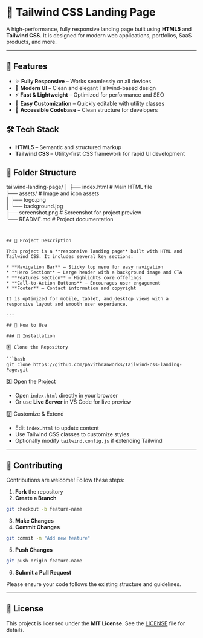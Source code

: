 # 🚀 Tailwind CSS Landing Page

A high-performance, fully responsive landing page built using **HTML5** and **Tailwind CSS**. It is designed for modern web applications, portfolios, SaaS products, and more.

---

## 📌 Features

* ✨ **Fully Responsive** – Works seamlessly on all devices
* 🎨 **Modern UI** – Clean and elegant Tailwind-based design
* ⚡ **Fast & Lightweight** – Optimized for performance and SEO
* 🔧 **Easy Customization** – Quickly editable with utility classes
* 💬 **Accessible Codebase** – Clean structure for developers


## 🛠️ Tech Stack

* **HTML5** – Semantic and structured markup
* **Tailwind CSS** – Utility-first CSS framework for rapid UI development


## 📂 Folder Structure

tailwind-landing-page/
│
├── index.html         # Main HTML file  
├── assets/            # Image and icon assets  
│   ├── logo.png  
│   └── background.jpg  
├── screenshot.png     # Screenshot for project preview  
└── README.md          # Project documentation  
```


## 📖 Project Description

This project is a **responsive landing page** built with HTML and Tailwind CSS. It includes several key sections:

* **Navigation Bar** – Sticky top menu for easy navigation
* **Hero Section** – Large header with a background image and CTA
* **Features Section** – Highlights core offerings
* **Call-to-Action Buttons** – Encourages user engagement
* **Footer** – Contact information and copyright

It is optimized for mobile, tablet, and desktop views with a responsive layout and smooth user experience.

---

## 🙌 How to Use

### 🚀 Installation

1️⃣ Clone the Repository

```bash
git clone https://github.com/pavithranworks/Tailwind-css-landing-Page.git
```

2️⃣ Open the Project

* Open `index.html` directly in your browser
* Or use **Live Server** in VS Code for live preview

3️⃣ Customize & Extend

* Edit `index.html` to update content
* Use Tailwind CSS classes to customize styles
* Optionally modify `tailwind.config.js` if extending Tailwind

---

## 🤝 Contributing

Contributions are welcome! Follow these steps:

1. **Fork** the repository
2. **Create a Branch**

```bash
git checkout -b feature-name
```

3. **Make Changes**
4. **Commit Changes**

```bash
git commit -m "Add new feature"
```

5. **Push Changes**

```bash
git push origin feature-name
```

6. **Submit a Pull Request**

Please ensure your code follows the existing structure and guidelines.

---

## 📄 License

This project is licensed under the **MIT License**. See the [LICENSE](LICENSE) file for details.

